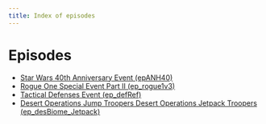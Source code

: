 ```yaml
---
title: Index of episodes
---
```

# Episodes

  * [Star Wars 40th Anniversary Event (epANH40)](epANH40.html)
  * [Rogue One Special Event Part II (ep_rogue1v3)](ep_rogue1v3.html)
  * [Tactical Defenses Event (ep_defRef)](ep_defRef.html)
  * [Desert Operations Jump Troopers  Desert Operations Jetpack Troopers (ep_desBiome_Jetpack)](ep_desBiome_Jetpack.html)
